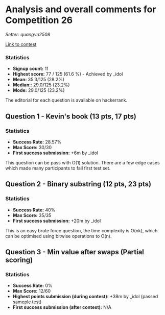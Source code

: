 # Analysis and overall comments for Competition 26

*Setter: quangvn2508*

[Link to contest](https://www.hackerrank.com/competitive-programming-st-andrews-beta-contest-26)

### Statistics
* **Signup count:** 11
* **Highest score:** 77 / 125 (61.6 %) - Achieved by _idol
* **Mean:** 35.3/125 (28.2%)
* **Median:**: 29.0/125 (23.2%)
* **Mode:** 29.0/125 (23.2%)

The editorial for each question is available on hackerrank.

## Question 1 - Kevin's book (13 pts, 17 pts)

### Statistics

* **Success Rate:** 28.57% 
* **Max Score:** 30/30
* **First success submission:** +6m by _idol

This question can be pass with O(1) solution. There are a few edge cases which made many participants to fail first test set.

## Question 2 - Binary substring (12 pts, 23 pts)

### Statistics

* **Success Rate:** 40% 
* **Max Score:** 35/35
* **First success submission:** +20m by _idol

This is an easy brute force question, the time complexity is O(nk), which can be optimised using bitwise operations to O(n).

## Question 3 - Min value after swaps (Partial scoring)

### Statistics

* **Success Rate:** 0% 
* **Max Score:** 12/60
* **Highest points submission (during contest):** +38m by _idol (passed sameple test)
* **First success submission (after contest):** N/A
